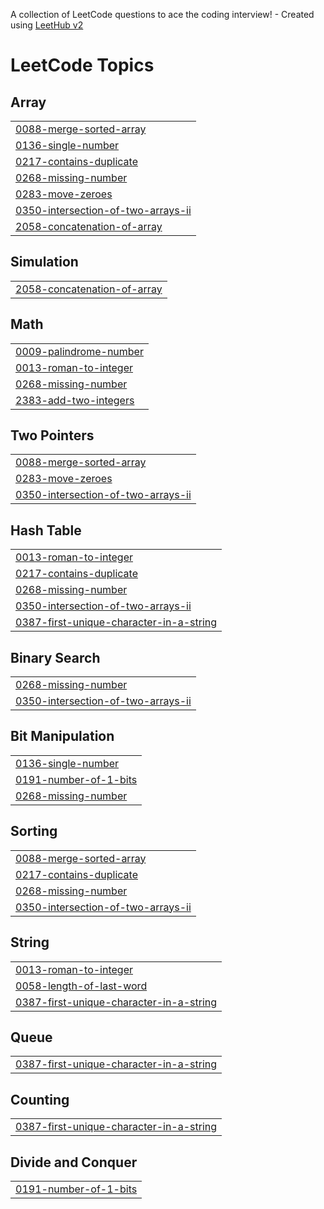A collection of LeetCode questions to ace the coding interview! - Created using [LeetHub v2](https://github.com/arunbhardwaj/LeetHub-2.0)
<!---LeetCode Topics Start-->
# LeetCode Topics
## Array
|  |
| ------- |
| [0088-merge-sorted-array](https://github.com/Keerthig24/leetcode/tree/master/0088-merge-sorted-array) |
| [0136-single-number](https://github.com/Keerthig24/leetcode/tree/master/0136-single-number) |
| [0217-contains-duplicate](https://github.com/Keerthig24/leetcode/tree/master/0217-contains-duplicate) |
| [0268-missing-number](https://github.com/Keerthig24/leetcode/tree/master/0268-missing-number) |
| [0283-move-zeroes](https://github.com/Keerthig24/leetcode/tree/master/0283-move-zeroes) |
| [0350-intersection-of-two-arrays-ii](https://github.com/Keerthig24/leetcode/tree/master/0350-intersection-of-two-arrays-ii) |
| [2058-concatenation-of-array](https://github.com/Keerthig24/leetcode/tree/master/2058-concatenation-of-array) |
## Simulation
|  |
| ------- |
| [2058-concatenation-of-array](https://github.com/Keerthig24/leetcode/tree/master/2058-concatenation-of-array) |
## Math
|  |
| ------- |
| [0009-palindrome-number](https://github.com/Keerthig24/leetcode/tree/master/0009-palindrome-number) |
| [0013-roman-to-integer](https://github.com/Keerthig24/leetcode/tree/master/0013-roman-to-integer) |
| [0268-missing-number](https://github.com/Keerthig24/leetcode/tree/master/0268-missing-number) |
| [2383-add-two-integers](https://github.com/Keerthig24/leetcode/tree/master/2383-add-two-integers) |
## Two Pointers
|  |
| ------- |
| [0088-merge-sorted-array](https://github.com/Keerthig24/leetcode/tree/master/0088-merge-sorted-array) |
| [0283-move-zeroes](https://github.com/Keerthig24/leetcode/tree/master/0283-move-zeroes) |
| [0350-intersection-of-two-arrays-ii](https://github.com/Keerthig24/leetcode/tree/master/0350-intersection-of-two-arrays-ii) |
## Hash Table
|  |
| ------- |
| [0013-roman-to-integer](https://github.com/Keerthig24/leetcode/tree/master/0013-roman-to-integer) |
| [0217-contains-duplicate](https://github.com/Keerthig24/leetcode/tree/master/0217-contains-duplicate) |
| [0268-missing-number](https://github.com/Keerthig24/leetcode/tree/master/0268-missing-number) |
| [0350-intersection-of-two-arrays-ii](https://github.com/Keerthig24/leetcode/tree/master/0350-intersection-of-two-arrays-ii) |
| [0387-first-unique-character-in-a-string](https://github.com/Keerthig24/leetcode/tree/master/0387-first-unique-character-in-a-string) |
## Binary Search
|  |
| ------- |
| [0268-missing-number](https://github.com/Keerthig24/leetcode/tree/master/0268-missing-number) |
| [0350-intersection-of-two-arrays-ii](https://github.com/Keerthig24/leetcode/tree/master/0350-intersection-of-two-arrays-ii) |
## Bit Manipulation
|  |
| ------- |
| [0136-single-number](https://github.com/Keerthig24/leetcode/tree/master/0136-single-number) |
| [0191-number-of-1-bits](https://github.com/Keerthig24/leetcode/tree/master/0191-number-of-1-bits) |
| [0268-missing-number](https://github.com/Keerthig24/leetcode/tree/master/0268-missing-number) |
## Sorting
|  |
| ------- |
| [0088-merge-sorted-array](https://github.com/Keerthig24/leetcode/tree/master/0088-merge-sorted-array) |
| [0217-contains-duplicate](https://github.com/Keerthig24/leetcode/tree/master/0217-contains-duplicate) |
| [0268-missing-number](https://github.com/Keerthig24/leetcode/tree/master/0268-missing-number) |
| [0350-intersection-of-two-arrays-ii](https://github.com/Keerthig24/leetcode/tree/master/0350-intersection-of-two-arrays-ii) |
## String
|  |
| ------- |
| [0013-roman-to-integer](https://github.com/Keerthig24/leetcode/tree/master/0013-roman-to-integer) |
| [0058-length-of-last-word](https://github.com/Keerthig24/leetcode/tree/master/0058-length-of-last-word) |
| [0387-first-unique-character-in-a-string](https://github.com/Keerthig24/leetcode/tree/master/0387-first-unique-character-in-a-string) |
## Queue
|  |
| ------- |
| [0387-first-unique-character-in-a-string](https://github.com/Keerthig24/leetcode/tree/master/0387-first-unique-character-in-a-string) |
## Counting
|  |
| ------- |
| [0387-first-unique-character-in-a-string](https://github.com/Keerthig24/leetcode/tree/master/0387-first-unique-character-in-a-string) |
## Divide and Conquer
|  |
| ------- |
| [0191-number-of-1-bits](https://github.com/Keerthig24/leetcode/tree/master/0191-number-of-1-bits) |
<!---LeetCode Topics End-->